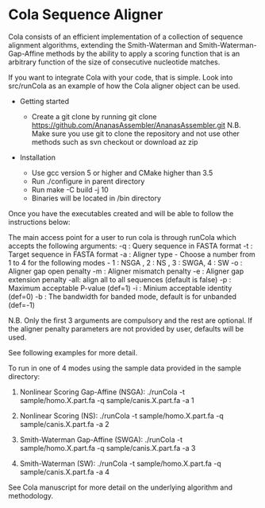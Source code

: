 Cola Sequence Aligner 
===================

Cola consists of an efficient implementation of a collection of sequence
alignment algorithms, extending the Smith-Waterman and Smith-Waterman-Gap-Affine
methods by the ability to apply a scoring function that is an arbitrary
function of the size of consecutive nucleotide matches.

If you want to integrate Cola with your code, that is simple. Look into src/runCola as
an example of how the Cola aligner object can be used.

- Getting started
  - Create a git clone by running git clone https://github.com/AnanasAssembler/AnanasAssembler.git
  N.B. Make sure you use git to clone the repository and not use other methods such as svn checkout or download az zip

- Installation
  - Use gcc version 5 or higher and CMake higher than 3.5
  - Run ./configure in parent directory
  - Run make -C build -j 10
  - Binaries will be located in /bin directory


Once you have the executables created and will be able to follow the instructions below:

The main access point for a user to run cola is through runCola which accepts the following arguments:
-q  : Query sequence in FASTA format
-t  : Target sequence in FASTA format
-a  : Aligner type - Choose a number from 1 to 4 for the following modes - 1 : NSGA , 2 : NS , 3 : SWGA, 4 : SW 
-o  : Aligner gap open penalty
-m  : Aligner mismatch penalty
-e  : Aligner gap extension penalty
-all: align all to all sequences (default is false)
-p<double> : Maximum acceptable P-value (def=1)
-i<double> : Minium acceptable identity (def=0)
-b<int> : The bandwidth for banded mode, default is for unbanded (def=-1)

N.B. Only the first 3 arguments are compulsory and the rest are optional. 
If the aligner penalty parameters are not provided by user, defaults will be used. 

See following examples for more detail.

To run in one of 4 modes using the sample data provided in the sample directory:

1) Nonlinear Scoring Gap-Affine (NSGA): 
./runCola -t sample/homo.X.part.fa -q sample/canis.X.part.fa -a 1 

2) Nonlinear Scoring (NS): 
./runCola -t sample/homo.X.part.fa -q sample/canis.X.part.fa -a 2 

3) Smith-Waterman Gap-Affine (SWGA): 
./runCola -t sample/homo.X.part.fa -q sample/canis.X.part.fa -a 3 

4) Smith-Waterman (SW): 
./runCola -t sample/homo.X.part.fa -q sample/canis.X.part.fa -a 4 


See Cola manuscript for more detail on the underlying algorithm and methodology.

